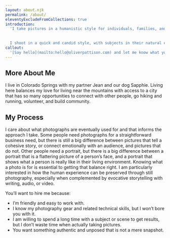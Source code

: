 ```yaml
---
layout: about.njk
permalink: /about/
eleventyExcludeFromCollections: true
introduction: 
  'I take pictures in a humanistic style for individuals, families, and businesses who want a realistic document of their life or work.
  
  
  I shoot in a quick and candid style, with subjects in their natural environments. I tend to take mostly unposed pictures, but I can also collaborate with you to create a scene or story. I am a careful editor who can help shape a narrative for you and deliver consistent results in a distinctive style. I want to help you create honest and emotional photography, whether through a portrait or framing a small moment in your life.'
callout: 
  '[Say hello](mailto:hello@oliverpattison.com) and let me know what you’re looking for.'
---
```



## More About Me

I live in Colorado Springs with my partner Jean and our dog Sapphie. Living here balances my love for living near the mountains with access to a city that has so many opportunities to connect with other people, go hiking and running, volunteer, and build community.

## My Process

I care about what photographs are eventually used for and that informs the approach I take. Some people need photographs for a straightforward business need, but there is still a big difference between pictures that tell a cohesive story, or connect emotionally with an audience, and pictures that do not. Other people need a portrait, but there is a big difference between a portrait that is a flattering picture of a person’s face, and a portrait that shows what a person is really like in their living environment. Knowing what a photo is for is essential to getting that balance right. I am particularly interested in how the human experience can be preserved through still photography, especially when complemented by evocative storytelling with writing, audio, or video.

You’ll want to hire me because:

- I’m friendly and easy to work with.
- I know my photography gear and related technical skills, but I won’t bore you with it.
- I am willing to spend a long time with a subject or scene to get results, but I don’t waste time when actually taking pictures.
- You want something authentic and unposed that is not a mere snapshot.